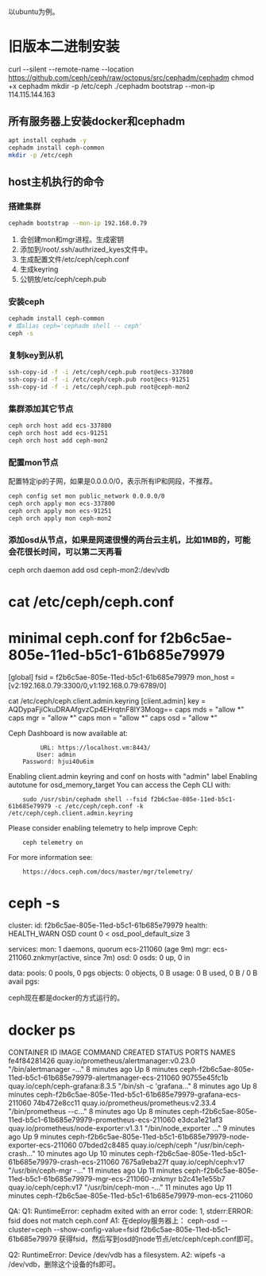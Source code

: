 以ubuntu为例。
# 旧版本二进制安装
curl --silent --remote-name --location https://github.com/ceph/ceph/raw/octopus/src/cephadm/cephadm
chmod +x cephadm
mkdir -p /etc/ceph
./cephadm bootstrap --mon-ip 114.115.144.163

## 所有服务器上安装docker和cephadm
```bash
apt install cephadm -y
cephadm install ceph-common
mkdir -p /etc/ceph
```

## host主机执行的命令
### 搭建集群
```bash
cephadm bootstrap --mon-ip 192.168.0.79
```
1. 会创建mon和mgr进程。生成密钥
2. 添加到/root/.ssh/authrized_kyes文件中。
3. 生成配置文件/etc/ceph/ceph.conf
4. 生成keyring
5. 公钥放/etc/ceph/ceph.pub

### 安装ceph
```bash
cephadm install ceph-common
# 或alias ceph='cephadm shell -- ceph'
ceph -s
```

### 复制key到从机
```bash
ssh-copy-id -f -i /etc/ceph/ceph.pub root@ecs-337800
ssh-copy-id -f -i /etc/ceph/ceph.pub root@ecs-91251
ssh-copy-id -f -i /etc/ceph/ceph.pub root@ceph-mon2
```

### 集群添加其它节点
```bash
ceph orch host add ecs-337800
ceph orch host add ecs-91251
ceph orch host add ceph-mon2
```

### 配置mon节点
配置特定ip的子网，如果是0.0.0.0/0，表示所有IP和网段，不推荐。
```bash
ceph config set mon public_network 0.0.0.0/0
ceph orch apply mon ecs-337800
ceph orch apply mon ecs-91251
ceph orch apply mon ceph-mon2
```

### 添加osd从节点，如果是网速很慢的两台云主机，比如1MB的，可能会花很长时间，可以第二天再看
ceph orch daemon add osd ceph-mon2:/dev/vdb

# cat /etc/ceph/ceph.conf
# minimal ceph.conf for f2b6c5ae-805e-11ed-b5c1-61b685e79979
[global]
        fsid = f2b6c5ae-805e-11ed-b5c1-61b685e79979
        mon_host = [v2:192.168.0.79:3300/0,v1:192.168.0.79:6789/0]

cat /etc/ceph/ceph.client.admin.keyring
[client.admin]
        key = AQDypaFjiCkuDRAAfgvzCp4EHrqtnF8lY3Moqg==
        caps mds = "allow *"
        caps mgr = "allow *"
        caps mon = "allow *"
        caps osd = "allow *"


Ceph Dashboard is now available at:

             URL: https://localhost.vm:8443/
            User: admin
        Password: hjui40u6im

Enabling client.admin keyring and conf on hosts with "admin" label
Enabling autotune for osd_memory_target
You can access the Ceph CLI with:

        sudo /usr/sbin/cephadm shell --fsid f2b6c5ae-805e-11ed-b5c1-61b685e79979 -c /etc/ceph/ceph.conf -k /etc/ceph/ceph.client.admin.keyring

Please consider enabling telemetry to help improve Ceph:

        ceph telemetry on

For more information see:

        https://docs.ceph.com/docs/master/mgr/telemetry/

# ceph -s
  cluster:
    id:     f2b6c5ae-805e-11ed-b5c1-61b685e79979
    health: HEALTH_WARN
            OSD count 0 < osd_pool_default_size 3

  services:
    mon: 1 daemons, quorum ecs-211060 (age 9m)
    mgr: ecs-211060.znkmyr(active, since 7m)
    osd: 0 osds: 0 up, 0 in

  data:
    pools:   0 pools, 0 pgs
    objects: 0 objects, 0 B
    usage:   0 B used, 0 B / 0 B avail
    pgs:

ceph现在都是docker的方式运行的。
# docker ps
CONTAINER ID   IMAGE                                     COMMAND                  CREATED          STATUS          PORTS     NAMES
fe4f84281426   quay.io/prometheus/alertmanager:v0.23.0   "/bin/alertmanager -…"   8 minutes ago    Up 8 minutes              ceph-f2b6c5ae-805e-11ed-b5c1-61b685e79979-alertmanager-ecs-211060
90755e45fc1b   quay.io/ceph/ceph-grafana:8.3.5           "/bin/sh -c 'grafana…"   8 minutes ago    Up 8 minutes              ceph-f2b6c5ae-805e-11ed-b5c1-61b685e79979-grafana-ecs-211060
74b472e8cc11   quay.io/prometheus/prometheus:v2.33.4     "/bin/prometheus --c…"   8 minutes ago    Up 8 minutes              ceph-f2b6c5ae-805e-11ed-b5c1-61b685e79979-prometheus-ecs-211060
e3dca1e21af3   quay.io/prometheus/node-exporter:v1.3.1   "/bin/node_exporter …"   9 minutes ago    Up 9 minutes              ceph-f2b6c5ae-805e-11ed-b5c1-61b685e79979-node-exporter-ecs-211060
07bded2c8485   quay.io/ceph/ceph                         "/usr/bin/ceph-crash…"   10 minutes ago   Up 10 minutes             ceph-f2b6c5ae-805e-11ed-b5c1-61b685e79979-crash-ecs-211060
7675a9eba27f   quay.io/ceph/ceph:v17                     "/usr/bin/ceph-mgr -…"   11 minutes ago   Up 11 minutes             ceph-f2b6c5ae-805e-11ed-b5c1-61b685e79979-mgr-ecs-211060-znkmyr
b2c41e1e55b7   quay.io/ceph/ceph:v17                     "/usr/bin/ceph-mon -…"   11 minutes ago   Up 11 minutes             ceph-f2b6c5ae-805e-11ed-b5c1-61b685e79979-mon-ecs-211060

QA:
Q1: RuntimeError: cephadm exited with an error code: 1, stderr:ERROR: fsid does not match ceph.conf
A1:
在deploy服务器上：
ceph-osd --cluster=ceph --show-config-value=fsid
f2b6c5ae-805e-11ed-b5c1-61b685e79979
获得fsid，然后写到osd的node节点/etc/ceph/ceph.conf即可。

Q2: RuntimeError: Device /dev/vdb has a filesystem.
A2: wipefs -a /dev/vdb，删除这个设备的fs即可。

